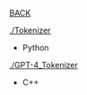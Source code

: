 [BACK](https://github.com/oZep)

[./Tokenizer](https://github.com/oZep/Tokenizer)
- Python

[./GPT-4_Tokenizer](https://github.com/oZep/GPT-4_Tokenizer)
- C++
